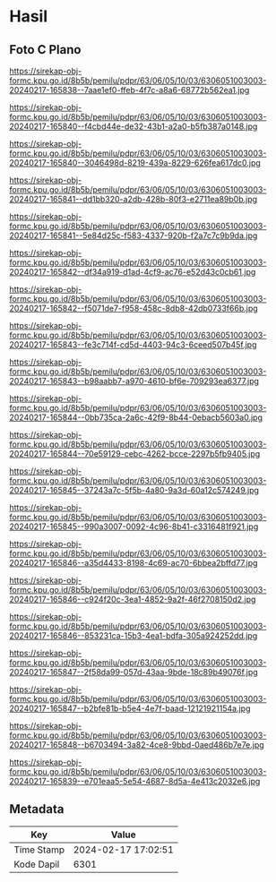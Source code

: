# Hasil

## Foto C Plano

https://sirekap-obj-formc.kpu.go.id/8b5b/pemilu/pdpr/63/06/05/10/03/6306051003003-20240217-165838--7aae1ef0-ffeb-4f7c-a8a6-68772b562ea1.jpg

https://sirekap-obj-formc.kpu.go.id/8b5b/pemilu/pdpr/63/06/05/10/03/6306051003003-20240217-165840--f4cbd44e-de32-43b1-a2a0-b5fb387a0148.jpg

https://sirekap-obj-formc.kpu.go.id/8b5b/pemilu/pdpr/63/06/05/10/03/6306051003003-20240217-165840--3046498d-8219-439a-8229-626fea617dc0.jpg

https://sirekap-obj-formc.kpu.go.id/8b5b/pemilu/pdpr/63/06/05/10/03/6306051003003-20240217-165841--dd1bb320-a2db-428b-80f3-e2711ea89b0b.jpg

https://sirekap-obj-formc.kpu.go.id/8b5b/pemilu/pdpr/63/06/05/10/03/6306051003003-20240217-165841--5e84d25c-f583-4337-920b-f2a7c7c9b9da.jpg

https://sirekap-obj-formc.kpu.go.id/8b5b/pemilu/pdpr/63/06/05/10/03/6306051003003-20240217-165842--df34a919-d1ad-4cf9-ac76-e52d43c0cb61.jpg

https://sirekap-obj-formc.kpu.go.id/8b5b/pemilu/pdpr/63/06/05/10/03/6306051003003-20240217-165842--f5071de7-f958-458c-8db8-42db0733f66b.jpg

https://sirekap-obj-formc.kpu.go.id/8b5b/pemilu/pdpr/63/06/05/10/03/6306051003003-20240217-165843--fe3c714f-cd5d-4403-94c3-6ceed507b45f.jpg

https://sirekap-obj-formc.kpu.go.id/8b5b/pemilu/pdpr/63/06/05/10/03/6306051003003-20240217-165843--b98aabb7-a970-4610-bf6e-709293ea6377.jpg

https://sirekap-obj-formc.kpu.go.id/8b5b/pemilu/pdpr/63/06/05/10/03/6306051003003-20240217-165844--0bb735ca-2a6c-42f9-8b44-0ebacb5603a0.jpg

https://sirekap-obj-formc.kpu.go.id/8b5b/pemilu/pdpr/63/06/05/10/03/6306051003003-20240217-165844--70e59129-cebc-4262-bcce-2297b5fb9405.jpg

https://sirekap-obj-formc.kpu.go.id/8b5b/pemilu/pdpr/63/06/05/10/03/6306051003003-20240217-165845--37243a7c-5f5b-4a80-9a3d-60a12c574249.jpg

https://sirekap-obj-formc.kpu.go.id/8b5b/pemilu/pdpr/63/06/05/10/03/6306051003003-20240217-165845--990a3007-0092-4c96-8b41-c3316481f921.jpg

https://sirekap-obj-formc.kpu.go.id/8b5b/pemilu/pdpr/63/06/05/10/03/6306051003003-20240217-165846--a35d4433-8198-4c69-ac70-6bbea2bffd77.jpg

https://sirekap-obj-formc.kpu.go.id/8b5b/pemilu/pdpr/63/06/05/10/03/6306051003003-20240217-165846--c924f20c-3ea1-4852-9a2f-46f2708150d2.jpg

https://sirekap-obj-formc.kpu.go.id/8b5b/pemilu/pdpr/63/06/05/10/03/6306051003003-20240217-165846--853231ca-15b3-4ea1-bdfa-305a924252dd.jpg

https://sirekap-obj-formc.kpu.go.id/8b5b/pemilu/pdpr/63/06/05/10/03/6306051003003-20240217-165847--2f58da99-057d-43aa-9bde-18c89b49076f.jpg

https://sirekap-obj-formc.kpu.go.id/8b5b/pemilu/pdpr/63/06/05/10/03/6306051003003-20240217-165847--b2bfe81b-b5e4-4e7f-baad-12121921154a.jpg

https://sirekap-obj-formc.kpu.go.id/8b5b/pemilu/pdpr/63/06/05/10/03/6306051003003-20240217-165848--b6703494-3a82-4ce8-9bbd-0aed486b7e7e.jpg

https://sirekap-obj-formc.kpu.go.id/8b5b/pemilu/pdpr/63/06/05/10/03/6306051003003-20240217-165839--e701eaa5-5e54-4687-8d5a-4e413c2032e6.jpg


## Metadata

| Key        | Value               |
| ---------- | ------------------- |
| Time Stamp | 2024-02-17 17:02:51 |
| Kode Dapil | 6301                |



